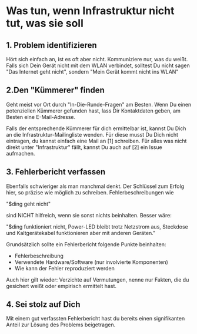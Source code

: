 # Was tun, wenn Infrastruktur nicht tut, was sie soll

## 1. Problem identifizieren

Hört sich einfach an, ist es oft aber nicht. Kommuniziere nur, was du
 weißt. Falls sich Dein Gerät nicht mit dem WLAN verbindet,
solltest Du nicht sagen "Das Internet geht nicht", sondern "Mein Gerät
kommt nicht ins WLAN"

## 2.Den "Kümmerer" finden

Geht meist vor Ort durch "In-Die-Runde-Fragen" am Besten. Wenn Du einen
potenziellen Kümmerer gefunden hast, lass Dir Kontaktdaten geben, am
Besten eine E-Mail-Adresse.

Falls der entsprechende Kümmerer für dich ermittelbar ist, kannst Du
Dich an die Infrastruktur-Mailingliste wenden. Für diese musst Du Dich
nicht eintragen, du kannst einfach eine Mail an [1] schreiben. Für alles
was nicht direkt unter "Infrastruktur" fällt, kannst Du auch auf [2] ein
Issue aufmachen.

## 3. Fehlerbericht verfassen

Ebenfalls schwieriger als man manchmal denkt. Der Schlüssel zum Erfolg
hier, so präzise wie möglich zu schreiben. Fehlerbeschreibungen wie

"$ding geht nicht"

sind NICHT hilfreich, wenn sie sonst nichts beinhalten. Besser wäre:

"$ding funktioniert nicht, Power-LED bleibt trotz Netzstrom aus,
Steckdose und Kaltgerätekabel funktionieren aber mit anderen Geräten."

Grundsätzlich sollte ein Fehlerbericht folgende Punkte beinhalten:

  * Fehlerbeschreibung
  * Verwendete Hardware/Software (nur involvierte Komponenten)
  * Wie kann der Fehler reproduziert werden

Auch hier gilt wieder: Verzichte auf Vermutungen, nenne nur Fakten, die
du gesichert weißt oder empirisch ermittelt hast.

## 4. Sei stolz auf Dich

Mit einem gut verfassten Fehlerbericht hast du bereits einen
signifikanten Anteil zur Lösung des Problems beigetragen.
